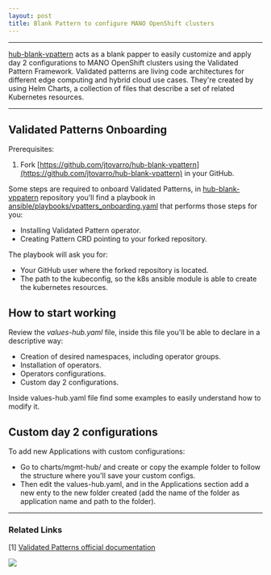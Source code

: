 ```yaml
---
layout: post
title: Blank Pattern to configure MANO OpenShift clusters
---
```


---
[hub-blank-vpattern](https://github.com/jtovarro/hub-blank-vpattern) acts as a blank papper to easily customize and apply day 2 configurations to MANO OpenShift clusters using the Validated Pattern Framework. Validated patterns are living code architectures for different edge computing and hybrid cloud use cases. They're created by using Helm Charts, a collection of files that describe a set of related Kubernetes resources.

---

## Validated Patterns Onboarding

Prerequisites:
  
  1) Fork [https://github.com/jtovarro/hub-blank-vpattern](https://github.com/jtovarro/hub-blank-vpattern) in your GitHub.

Some steps are required to onboard Validated Patterns, in [hub-blank-vppatern](https://github.com/jtovarro/hub-blank-vpattern) repository you'll find a playbook in [ansible/playbooks/vpatters_onboarding.yaml](https://github.com/jtovarro/hub-blank-vpattern/blob/gmbros/ansible/playbooks/vpatterns_onboarding.yaml) that performs those steps for you:

  - Installing Validated Pattern operator.
  - Creating Pattern CRD pointing to your forked repository.

The playbook will ask you for:
  
  - Your GitHub user where the forked repository is located.
  - The path to the kubeconfig, so the k8s ansible module is able to create the kubernetes resources.

## How to start working

Review the *values-hub.yaml* file, inside this file you'll be able to declare in a descriptive way:
  
  - Creation of desired namespaces, including operator groups.
  - Installation of operators.
  - Operators configurations.
  - Custom day 2 configurations.

Inside values-hub.yaml file find some examples to easily understand how to modify it.

## Custom day 2 configurations

To add new Applications with custom configurations:

  - Go to charts/mgmt-hub/ and create or copy the example folder to follow the structure where you'll save your custom configs.
  - Then edit the values-hub.yaml, and in the Applications section add a new enty to the new folder created (add the name of the folder as application name and path to the folder).

---
### Related Links
[1] [Validated Patterns official documentation](https://validatedpatterns.io/)


<a href="https://www.buymeacoffee.com/techtovar"><img src="https://img.buymeacoffee.com/button-api/?text=Buy me a piece of fruit&emoji=🍌&slug=techtovar&button_colour=FFDD00&font_colour=000000&font_family=Cookie&outline_colour=000000&coffee_colour=ffffff" /></a>
